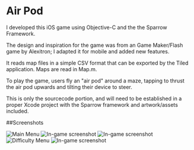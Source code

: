 Air Pod
=======

I developed this iOS game using Objective-C and the the Sparrow Framework.

The design and inspiration for the game was from an Game Maker/Flash game by Alexitron; I adapted it for mobile and added new features.

It reads map files in a simple CSV format that can be exported by the Tiled application. Maps are read in Map.m.

To play the game, users fly an "air pod" around a maze, tapping to thrust the air pod upwards and tilting their device to steer. 

This is only the sourcecode portion, and will need to be established in a proper Xcode project with the Sparrow framework and artwork/assets included.

##Screenshots 

![Main Menu](screenshot-menu.png)
![In-game screenshot](screenshot-ingame0.png)
![In-game screenshot](screenshot-ingame1.png)
![Difficulty Menu](screenshot-menu1.png)
![In-game screenshot](screenshot-ingame2.png)


